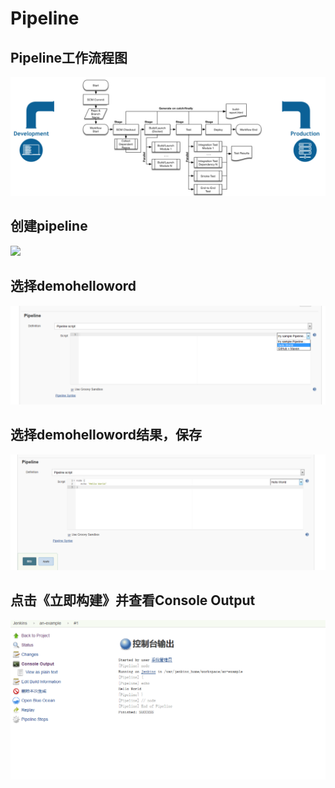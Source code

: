 # Pipeline 
## Pipeline工作流程图
![](images/Pipeline入门/pipeline-flow.png)

## 创建pipeline
![](images/Pipeline入门/pipeline_create.png)
## 选择demohelloword
![](images/Pipeline入门/pipeline_demo_helloworld.png)
## 选择demohelloword结果，保存
![](images/Pipeline入门/pipeline_demo_helloworld_display.png)

## 点击《立即构建》并查看Console Output
![](images/Pipeline入门/pipeline_demo_helloworld_build.png)
